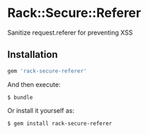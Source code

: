 # Rack::Secure::Referer

Sanitize request.referer for preventing XSS

## Installation

```ruby
gem 'rack-secure-referer'
```

And then execute:

    $ bundle

Or install it yourself as:

    $ gem install rack-secure-referer
